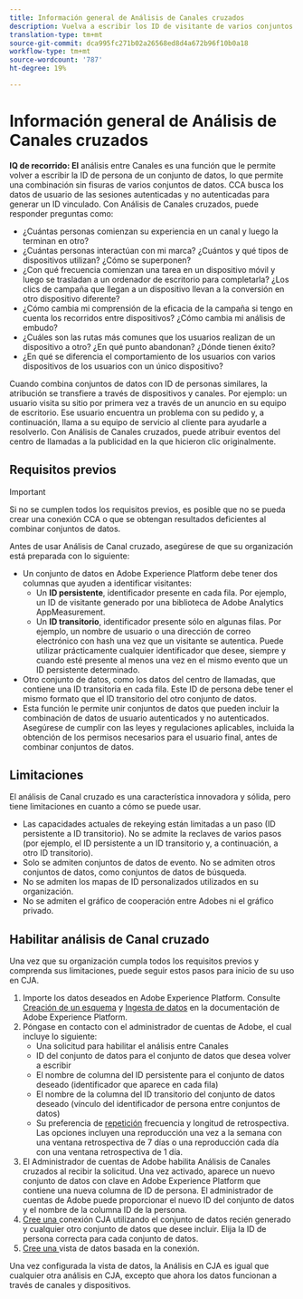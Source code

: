 ```yaml
---
title: Información general de Análisis de Canales cruzados
description: Vuelva a escribir los ID de visitante de varios conjuntos de datos para unir visitantes.
translation-type: tm+mt
source-git-commit: dca995fc271b02a26568ed8d4a672b96f10b0a18
workflow-type: tm+mt
source-wordcount: '787'
ht-degree: 19%

---
```



# Información general de Análisis de Canales cruzados

**IQ de recorrido: El** análisis entre Canales es una función que le permite volver a escribir la ID de persona de un conjunto de datos, lo que permite una combinación sin fisuras de varios conjuntos de datos. CCA busca los datos de usuario de las sesiones autenticadas y no autenticadas para generar un ID vinculado. Con Análisis de Canales cruzados, puede responder preguntas como:

* ¿Cuántas personas comienzan su experiencia en un canal y luego la terminan en otro?
* ¿Cuántas personas interactúan con mi marca? ¿Cuántos y qué tipos de dispositivos utilizan? ¿Cómo se superponen?
* ¿Con qué frecuencia comienzan una tarea en un dispositivo móvil y luego se trasladan a un ordenador de escritorio para completarla? ¿Los clics de campaña que llegan a un dispositivo llevan a la conversión en otro dispositivo diferente?
* ¿Cómo cambia mi comprensión de la eficacia de la campaña si tengo en cuenta los recorridos entre dispositivos? ¿Cómo cambia mi análisis de embudo?
* ¿Cuáles son las rutas más comunes que los usuarios realizan de un dispositivo a otro? ¿En qué punto abandonan? ¿Dónde tienen éxito?
* ¿En qué se diferencia el comportamiento de los usuarios con varios dispositivos de los usuarios con un único dispositivo?

Cuando combina conjuntos de datos con ID de personas similares, la atribución se transfiere a través de dispositivos y canales. Por ejemplo: un usuario visita su sitio por primera vez a través de un anuncio en su equipo de escritorio. Ese usuario encuentra un problema con su pedido y, a continuación, llama a su equipo de servicio al cliente para ayudarle a resolverlo. Con Análisis de Canales cruzados, puede atribuir eventos del centro de llamadas a la publicidad en la que hicieron clic originalmente.

## Requisitos previos

>[!IMPORTANT]
>
>Si no se cumplen todos los requisitos previos, es posible que no se pueda crear una conexión CCA o que se obtengan resultados deficientes al combinar conjuntos de datos.

Antes de usar Análisis de Canal cruzado, asegúrese de que su organización está preparada con lo siguiente:

* Un conjunto de datos en Adobe Experience Platform debe tener dos columnas que ayuden a identificar visitantes:
   * Un **ID persistente**, identificador presente en cada fila. Por ejemplo, un ID de visitante generado por una biblioteca de Adobe Analytics AppMeasurement.
   * Un **ID transitorio**, identificador presente sólo en algunas filas. Por ejemplo, un nombre de usuario o una dirección de correo electrónico con hash una vez que un visitante se autentica. Puede utilizar prácticamente cualquier identificador que desee, siempre y cuando esté presente al menos una vez en el mismo evento que un ID persistente determinado.
* Otro conjunto de datos, como los datos del centro de llamadas, que contiene una ID transitoria en cada fila. Este ID de persona debe tener el mismo formato que el ID transitorio del otro conjunto de datos.
* Esta función le permite unir conjuntos de datos que pueden incluir la combinación de datos de usuario autenticados y no autenticados. Asegúrese de cumplir con las leyes y regulaciones aplicables, incluida la obtención de los permisos necesarios para el usuario final, antes de combinar conjuntos de datos.

## Limitaciones

El análisis de Canal cruzado es una característica innovadora y sólida, pero tiene limitaciones en cuanto a cómo se puede usar.

* Las capacidades actuales de rekeying están limitadas a un paso (ID persistente a ID transitorio). No se admite la reclaves de varios pasos (por ejemplo, el ID persistente a un ID transitorio y, a continuación, a otro ID transitorio).
* Solo se admiten conjuntos de datos de evento. No se admiten otros conjuntos de datos, como conjuntos de datos de búsqueda.
* No se admiten los mapas de ID personalizados utilizados en su organización.
* No se admiten el gráfico de cooperación entre Adobes ni el gráfico privado.

## Habilitar análisis de Canal cruzado

Una vez que su organización cumpla todos los requisitos previos y comprenda sus limitaciones, puede seguir estos pasos para inicio de su uso en CJA.

1. Importe los datos deseados en Adobe Experience Platform. Consulte [Creación de un esquema](https://docs.adobe.com/content/help/es-ES/experience-platform/xdm/tutorials/create-schema-ui.html) y [Ingesta de datos](https://docs.adobe.com/content/help/es-ES/experience-platform/ingestion/home.html) en la documentación de Adobe Experience Platform.
1. Póngase en contacto con el administrador de cuentas de Adobe, el cual incluye lo siguiente:
   * Una solicitud para habilitar el análisis entre Canales
   * ID del conjunto de datos para el conjunto de datos que desea volver a escribir
   * El nombre de columna del ID persistente para el conjunto de datos deseado (identificador que aparece en cada fila)
   * El nombre de la columna del ID transitorio del conjunto de datos deseado (vínculo del identificador de persona entre conjuntos de datos)
   * Su preferencia de [repetición](replay.md) frecuencia y longitud de retrospectiva. Las opciones incluyen una reproducción una vez a la semana con una ventana retrospectiva de 7 días o una reproducción cada día con una ventana retrospectiva de 1 día.
1. El Administrador de cuentas de Adobe habilita Análisis de Canales cruzados al recibir la solicitud. Una vez activado, aparece un nuevo conjunto de datos con clave en Adobe Experience Platform que contiene una nueva columna de ID de persona. El administrador de cuentas de Adobe puede proporcionar el nuevo ID del conjunto de datos y el nombre de la columna ID de la persona.
1. [Cree una ](../create-connection.md) conexión CJA utilizando el conjunto de datos recién generado y cualquier otro conjunto de datos que desee incluir. Elija la ID de persona correcta para cada conjunto de datos.
1. [Cree una ](/help/data-views/create-dataview.md) vista de datos basada en la conexión.

<!-- To do: Paragraph on backfill once product and marketing determine the best way forward. -->

Una vez configurada la vista de datos, la Análisis en CJA es igual que cualquier otra análisis en CJA, excepto que ahora los datos funcionan a través de canales y dispositivos.
